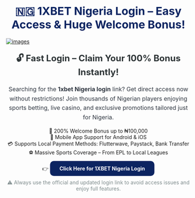 <h1 style="font-size: 30px; color: #0c2461; text-align: center; font-weight: bold;">
  🇳🇬 1XBET Nigeria Login – Easy Access & Huge Welcome Bonus!
</h1>

[![images](https://github.com/user-attachments/assets/81a4b931-4143-4bbe-9a1e-717fbd723944)](https://shortlinkapp.com/xrktY)

<h2 style="font-size: 24px; color: #2d3436; text-align: center; margin-top: 20px;">
  🔓 Fast Login – Claim Your 100% Bonus Instantly!
</h2>

<p style="font-size: 16px; color: #2f3640; text-align: center; line-height: 1.6;">
  Searching for the <strong>1xbet Nigeria login</strong> link? Get direct access now without restrictions! Join thousands of Nigerian players enjoying sports betting, live casino, and exclusive promotions tailored just for Nigeria.
</p>

<ul style="list-style: none; text-align: center; padding: 0;">
  <li>🎁 200% Welcome Bonus up to ₦100,000</li>
  <li>📱 Mobile App Support for Android & iOS</li>
  <li>💳 Supports Local Payment Methods: Flutterwave, Paystack, Bank Transfer</li>
  <li>⚽ Massive Sports Coverage – From EPL to Local Leagues</li>
</ul>

<p style="text-align: center; margin-top: 20px;">
  👉 <a href="https://shortlinkapp.com/xrktY" 
         style="color: #ffffff; background-color: #0c2461; padding: 12px 26px; border-radius: 10px; text-decoration: none; font-weight: bold;">
    Click Here for 1XBET Nigeria Login
  </a>
</p>

<p style="text-align: center; font-size: 14px; color: #7f8c8d; margin-top: 15px;">
  ⚠️ Always use the official and updated login link to avoid access issues and enjoy full features.
</p>

<meta name="description" content="Access 1XBET Nigeria login page instantly. Get exclusive Nigerian bonuses, use local payment methods, and enjoy a seamless betting experience.">

